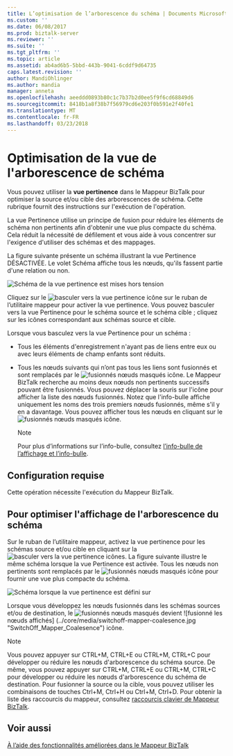 ```yaml
---
title: L’optimisation de l’arborescence du schéma | Documents Microsoft
ms.custom: ''
ms.date: 06/08/2017
ms.prod: biztalk-server
ms.reviewer: ''
ms.suite: ''
ms.tgt_pltfrm: ''
ms.topic: article
ms.assetid: ab4ad6b5-5bbd-443b-9041-6cddf9d64735
caps.latest.revision: ''
author: MandiOhlinger
ms.author: mandia
manager: anneta
ms.openlocfilehash: aeeddd0893b80c1c7b37b2d0ee5f9f6cd68849d6
ms.sourcegitcommit: 8418b1a8f38b7f56979cd6e203f0b591e2f40fe1
ms.translationtype: MT
ms.contentlocale: fr-FR
ms.lasthandoff: 03/23/2018
---
```

# <a name="how-to-optimize-the-schema-tree-view"></a>Optimisation de la vue de l'arborescence de schéma
Vous pouvez utiliser la **vue pertinence** dans le Mappeur BizTalk pour optimiser la source et/ou cible des arborescences de schéma. Cette rubrique fournit des instructions sur l'exécution de l'opération.  
  
 La vue Pertinence utilise un principe de fusion pour réduire les éléments de schéma non pertinents afin d'obtenir une vue plus compacte du schéma. Cela réduit la nécessité de défilement et vous aide à vous concentrer sur l'exigence d'utiliser des schémas et des mappages.  
  
 La figure suivante présente un schéma illustrant la vue Pertinence DÉSACTIVÉE. Le volet Schéma affiche tous les nœuds, qu'ils fassent partie d'une relation ou non.  
  
 ![Schéma de la vue pertinence est mises hors tension](../core/media/off-schema-relevance-view.gif "Off_Schema_Relevance_View")  
  
 Cliquez sur le ![basculer vers la vue pertinence](../core/media/mapper-intellitree.gif "Mapper_IntelliTree") icône sur le ruban de l’utilitaire mappeur pour activer la vue pertinence. Vous pouvez basculer vers la vue Pertinence pour le schéma source et le schéma cible ; cliquez sur les icônes correspondant aux schémas source et cible.  
  
 Lorsque vous basculez vers la vue Pertinence pour un schéma :  
  
-   Tous les éléments d'enregistrement n'ayant pas de liens entre eux ou avec leurs éléments de champ enfants sont réduits.  
  
-   Tous les nœuds suivants qui n’ont pas tous les liens sont fusionnés et sont remplacés par le ![fusionnés nœuds masqués](../core/media/mapper-coalescence-on.gif "Mapper_Coalescence_On") icône. Le Mappeur BizTalk recherche au moins deux nœuds non pertinents successifs pouvant être fusionnés. Vous pouvez déplacer la souris sur l'icône pour afficher la liste des nœuds fusionnés. Notez que l'info-bulle affiche uniquement les noms des trois premiers nœuds fusionnés, même s'il y en a davantage. Vous pouvez afficher tous les nœuds en cliquant sur le ![fusionnés nœuds masqués](../core/media/mapper-coalescence-on.gif "Mapper_Coalescence_On") icône.  
  
    > [!NOTE]
    >  Pour plus d’informations sur l’info-bulle, consultez [l’info-bulle de l’affichage et l’info-bulle](../core/how-to-view-infotip-and-tooltip.md).  
  
## <a name="prerequisites"></a>Configuration requise  
 Cette opération nécessite l'exécution du Mappeur BizTalk.  
  
## <a name="to-optimize-the-schema-tree-view"></a>Pour optimiser l'affichage de l'arborescence du schéma  
 Sur le ruban de l’utilitaire mappeur, activez la vue pertinence pour les schémas source et/ou cible en cliquant sur la ![basculer vers la vue pertinence](../core/media/mapper-intellitree.gif "Mapper_IntelliTree") icônes. La figure suivante illustre le même schéma lorsque la vue Pertinence est activée. Tous les nœuds non pertinents sont remplacés par le ![fusionnés nœuds masqués](../core/media/mapper-coalescence-on.gif "Mapper_Coalescence_On") icône pour fournir une vue plus compacte du schéma.  
  
 ![Schéma lorsque la vue pertinence est défini sur](../core/media/on-schema.gif "On_schema")  
  
 Lorsque vous développez les nœuds fusionnés dans les schémas sources et/ou de destination, le ![fusionnés nœuds masqués](../core/media/mapper-coalescence-on.gif "Mapper_Coalescence_On") devient ![fusionné les nœuds affichés] (../core/media/switchoff-mapper-coalesence.jpg "SwitchOff_Mapper_Coalesence") icône.  
  
> [!NOTE]
>  Vous pouvez appuyer sur CTRL+M, CTRL+E ou CTRL+M, CTRL+C pour développer ou réduire les nœuds d'arborescence du schéma source. De même, vous pouvez appuyer sur CTRL+M, CTRL+E ou CTRL+M, CTRL+C pour développer ou réduire les nœuds d'arborescence du schéma de destination. Pour fusionner la source ou la cible, vous pouvez utiliser les combinaisons de touches Ctrl+M, Ctrl+H ou Ctrl+M, Ctrl+D. Pour obtenir la liste des raccourcis du mappeur, consultez [raccourcis clavier de Mappeur BizTalk](../core/biztalk-mapper-keyboard-shortcuts.md).  
  
## <a name="see-also"></a>Voir aussi  
 [À l’aide des fonctionnalités améliorées dans le Mappeur BizTalk](../core/using-enhanced-features-in-biztalk-mapper.md)
